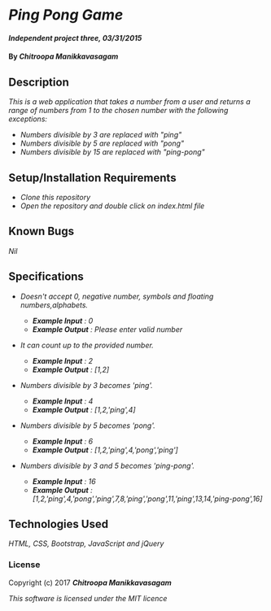 # _Ping Pong Game_

#### _Independent project three, 03/31/2015_

#### By _**Chitroopa Manikkavasagam**_

## Description

_This is a web application that takes a number from a user and returns a range of numbers from 1 to the chosen number with the following exceptions:_
* _Numbers divisible by 3 are replaced with "ping"_
* _Numbers divisible by 5 are replaced with "pong"_
* _Numbers divisible by 15 are replaced with "ping-pong"_

## Setup/Installation Requirements

* _Clone this repository_
* _Open the repository and double click on index.html file_

## Known Bugs

_Nil_

## Specifications

* _Doesn't accept 0, negative number, symbols and floating numbers,alphabets._
    * _**Example Input** : 0_
    * _**Example Output** : Please enter valid number_

* _It can count up to the provided number._
    * _**Example Input** : 2_
    * _**Example Output** : [1,2]_

* _Numbers divisible by 3 becomes 'ping'._
    * _**Example Input** : 4_
    * _**Example Output** : [1,2,'ping',4]_

* _Numbers divisible by 5 becomes 'pong'._
    * _**Example Input** : 6_
    * _**Example Output** : [1,2,'ping',4,'pong','ping']_

* _Numbers divisible by 3 and 5 becomes 'ping-pong'._
    * _**Example Input** : 16_
    * _**Example Output** : [1,2,'ping',4,'pong','ping',7,8,'ping','pong',11,'ping',13,14,'ping-pong',16]_

## Technologies Used

_HTML, CSS, Bootstrap, JavaScript and jQuery_

### License

Copyright (c) 2017 **_Chitroopa Manikkavasagam_**

*This software is licensed under the MIT licence*
